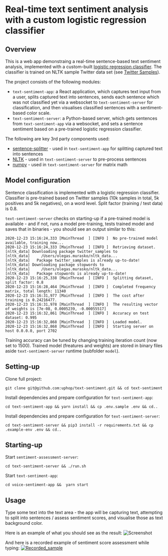 # Real-time text sentiment analysis with a custom logistic regression classifier

## Overview

This is a web app demonstraing a real-time sentence-based text sentiment analysis, implemented with a custom-built [logistic regression classifier](https://en.wikipedia.org/wiki/Logistic_regression). The classifier is trained on NLTK sample Twitter data set (see [Twitter Samples](http://www.nltk.org/nltk_data/)).

The project consists of the following modules:
* `text-sentiment-app`: a React application, which captures text input from a user, splits captured text into sentences, sends each sentence which was not classified yet via a websocket to `text-sentiment-server` for classification, and then visualises classified sentences with a sentiment-based color scale.
* `text-sentiment-server`: a Python-based server, which gets sentences from `text-sentiment-app` via a websocket, and sets a sentence sentiment based on a pre-trained logistic regression classifier. 

The following are key 3rd party components used:
* [sentence-splitter](https://www.npmjs.com/package/sentence-splitter) - used in `text-sentiment-app` for splitting captured text into sentences
* [NLTK](https://recordrtc.org/) - used in `text-sentiment-server` to pre-process sentences
* [numpy](https://numpy.org/) - used in `text-sentiment-server` for matrix math

## Model configuration

Sentence classification is implemented with a logistic regression classifier. Classifier is pre-trained based on Twitter samples (10k samples in total, 5k positives and 5k negatives), on a word level. Split factor (training / test data) is 0.8.

`text-sentiment-server` checks on starting-up if a pre-trained model is available - and if not, runs a model pre-training, tests trained model and saves that in binaries - you should see an output similar to this:
```
2020-12-23 15:16:24,333 [MainThread  ] [INFO ]  No pre-trained model available, training now...
2020-12-23 15:16:24,333 [MainThread  ] [INFO ]  Retrieving dataset.
[nltk_data] Downloading package twitter_samples to
[nltk_data]     /Users/olegas.murasko/nltk_data...
[nltk_data]   Package twitter_samples is already up-to-date!
[nltk_data] Downloading package stopwords to
[nltk_data]     /Users/olegas.murasko/nltk_data...
[nltk_data]   Package stopwords is already up-to-date!
2020-12-23 15:16:25,338 [MainThread  ] [INFO ]  Splitting dataset, split factor: 0.8
2020-12-23 15:16:28,464 [MainThread  ] [INFO ]  Completed frequency matrix, total length: 11340
2020-12-23 15:16:31,977 [MainThread  ] [INFO ]  The cost after training is 0.24216477.
2020-12-23 15:16:31,978 [MainThread  ] [INFO ]  The resulting vector of weights is [7e-08, 0.0005239, -0.00055517]
2020-12-23 15:16:32,861 [MainThread  ] [INFO ]  Accuracy on test dataset: 0.995
2020-12-23 15:16:32,868 [MainThread  ] [INFO ]  Loaded model.
2020-12-23 15:16:32,868 [MainThread  ] [INFO ]  Starting server on host 0.0.0.0, port 2702
```

Training accuracy can be tuned by changing training iteration count (now set to 1500). 
Trained model (freatures and weights) are stored in binary files aside `text-sentiment-server` runtime (subfolder `model`).

## Setting-up

Clone full project:
```
git clone git@github.com:uphop/text-sentiment.git && cd text-sentiment
```

Install dependencies and prepare configuration for `text-sentiment-app`:
```
cd text-sentiment-app && yarn install && cp .env.sample .env && cd..
```

Install dependencies and prepare configuration for `text-sentiment-server`:
```
cd text-sentiment-server && pip3 install -r requirements.txt && cp .example-env .env && cd..
```

## Starting-up

Start `sentiment-assessment-server`:
```
cd text-sentiment-server && ./run.sh
```

Start `text-sentiment-app`:
```
cd voice-sentiment-app &&  yarn start
```

## Usage

Type some text into the text area - the app will be capturing text, attempting to split into sentences / assess sentiment scores, and visualise those as text background color.

Here is an example of what you should see as the result:
![Screenshot](https://user-images.githubusercontent.com/74451637/103000607-089c2980-4534-11eb-9104-a8bb372ec2ff.png)

And here is a recorded example of sentiment score assessment while typing:
[![Recorded_sample](http://img.youtube.com/vi/0WAfJ4Dj-8U/0.jpg)](http://www.youtube.com/watch?v=0WAfJ4Dj-8U "Text Sentiment example")




